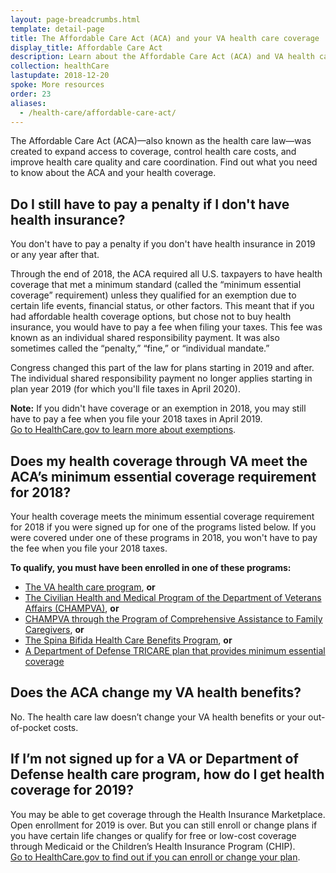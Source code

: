 ```yaml
---
layout: page-breadcrumbs.html
template: detail-page
title: The Affordable Care Act (ACA) and your VA health care coverage
display_title: Affordable Care Act
description: Learn about the Affordable Care Act (ACA) and VA health care. Find out how the ACA may affect health care for Veterans and their families.
collection: healthCare
lastupdate: 2018-12-20
spoke: More resources
order: 23
aliases:
  - /health-care/affordable-care-act/
---
```


<div class="va-introtext">

The Affordable Care Act (ACA)—also known as the health care law—was created to expand access to coverage, control health care costs, and improve health care quality and care coordination. Find out what you need to know about the ACA and your health coverage.

</div>

## Do I still have to pay a penalty if I don't have health insurance?

You don't have to pay a penalty if you don't have health insurance in 2019 or any year after that.

Through the end of 2018, the ACA required all U.S. taxpayers to have health coverage that met a minimum standard (called the “minimum essential coverage” requirement) unless they qualified for an exemption due to certain life events, financial status, or other factors. This meant that if you had affordable health coverage options, but chose not to buy health insurance, you would have to pay a fee when filing your taxes. This fee was known as an individual shared responsibility payment. It was also sometimes called the “penalty,” “fine,” or “individual mandate.”

Congress changed this part of the law for plans starting in 2019 and after. The individual shared responsibility payment no longer applies starting in plan year 2019 (for which you'll file taxes in April 2020).

**Note:** If you didn't have coverage or an exemption in 2018, you may still have to pay a fee when you file your 2018 taxes in April 2019. <br>
[Go to HealthCare.gov to learn more about exemptions](https://www.healthcare.gov/exemptions-tool/#/).

## Does my health coverage through VA meet the ACA’s minimum essential coverage requirement for 2018? 

Your health coverage meets the minimum essential coverage requirement for 2018 if you were signed up for one of the programs listed below. If you were covered under one of these programs in 2018, you won't have to pay the fee when you file your 2018 taxes.

**To qualify, you must have been enrolled in one of these programs:**
- [The VA health care program](/health-care/about-va-health-benefits/), **or** 
- [The Civilian Health and Medical Program of the Department of Veterans Affairs (CHAMPVA)](/health-care/family-caregiver-benefits/champva/), **or** 
- [CHAMPVA through the Program of Comprehensive Assistance to Family Caregivers]( /health-care/family-caregiver-benefits/comprehensive-assistance/), **or** 
- [The Spina Bifida Health Care Benefits Program](https://www.va.gov/COMMUNITYCARE/programs/dependents/spinabifida/index.asp), **or** 
- [A Department of Defense TRICARE plan that provides minimum essential coverage](https://tricare.mil/About/MEC)

## Does the ACA change my VA health benefits?

No. The health care law doesn’t change your VA health benefits or your out-of-pocket costs. 

## If I’m not signed up for a VA or Department of Defense health care program, how do I get health coverage for 2019?

You may be able to get coverage through the Health Insurance Marketplace. Open enrollment for 2019 is over. But you can still enroll or change plans if you have certain life changes or qualify for free or low-cost coverage through Medicaid or the Children’s Health Insurance Program (CHIP). <br>
[Go to HealthCare.gov to find out if you can enroll or change your plan](https://www.healthcare.gov/).

